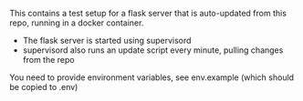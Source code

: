 This contains a test setup for a flask server that is auto-updated from this repo, running in a docker container.

- The flask server is started using supervisord
- supervisord also runs an update script every minute, pulling changes from the repo

You need to provide environment variables, see env.example (which should be copied to .env)